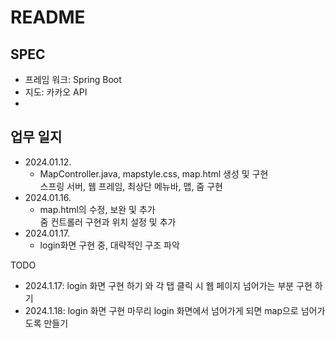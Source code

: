 # README

## SPEC
- 프레임 워크: Spring Boot  
- 지도: 카카오 API
- 

## 업무 일지
- 2024.01.12.  
  - MapController.java, mapstyle.css, map.html 생성 및 구현  
  스프링 서버, 웹 프레임, 최상단 메뉴바, 맵, 줌 구현  
- 2024.01.16.  
  - map.html의 수정, 보완 및 추가  
  줌 컨트롤러 구현과 위치 설정 및 추가
- 2024.01.17.  
  - login화면 구현 중, 대략적인 구조 파악
  
TODO
- 2024.1.17: login 화면 구현 하기 와 각 탭 클릭 시 웹 페이지 넘어가는 부분 구현 하기 
- 2024.1.18: login 화면 구현 마무리 login 화면에서 넘어가게 되면 map으로 넘어가도록 만들기

